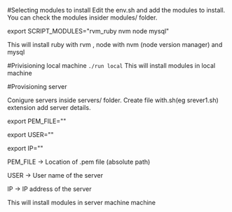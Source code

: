 #Selecting modules to install
Edit the env.sh and add the modules to install. You can check the modules insider modules/ folder.

export SCRIPT_MODULES="rvm_ruby nvm node mysql"

This will install ruby with rvm , node with nvm (node version manager) and mysql

#Privisioning local machine
``` ./run local ```
This will install modules in local machine

#Provisioning server

Conigure servers inside servers/ folder.  Create file with.sh(eg srever1.sh) extension add server details.

export PEM_FILE=""

export USER=""

export IP=""

PEM_FILE -> Location of .pem file (absolute path)

USER -> User name of the server

IP -> IP address of the server

This will install modules in server machine machine
